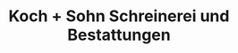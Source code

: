---
title: "Koch + Sohn Schreinerei und Bestattungen"
url: /marburg/koch-sohn-schreinerei-und-bestattungen/
shop: Bestattungen
---